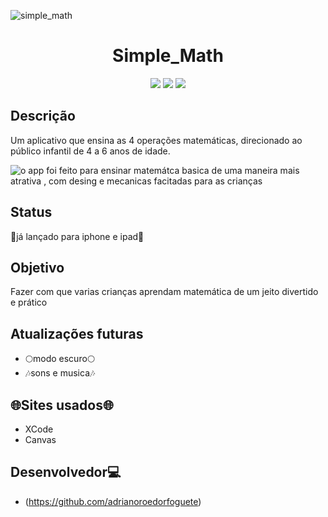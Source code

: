 ![simple_math](https://user-images.githubusercontent.com/110940593/205040173-f83d0994-a56e-458a-8da1-c787f3b236f8.png)

<h1 align="center"> Simple_Math </h1>
<p align="center">
<img src="https://img.shields.io/badge/Code-Swift-red"/>
<img src="https://img.shields.io/badge/CodingClub-blue"/>
<img src="https://img.shields.io/badge/ICBEU-green"/>
</p>

## Descrição
Um aplicativo que ensina as 4 operações matemáticas, direcionado ao público infantil de 4 a 6 anos de idade.

![o app foi feito para ensinar matemátca basica de uma maneira mais atrativa , com desing e mecanicas facitadas para as crianças](https://user-images.githubusercontent.com/110940593/205041160-ac2d601d-4f96-4e59-85bd-791e3184b0e7.png)

## Status
:triangular_flag_on_post:já lançado para iphone e ipad:triangular_flag_on_post:

## Objetivo
Fazer com que varias crianças aprendam matemática de um jeito divertido e prático

## Atualizações futuras
- :full_moon:modo escuro:full_moon:
- :notes:sons e musica:notes:

## :globe_with_meridians:Sites usados:globe_with_meridians:
- XCode
- Canvas

## Desenvolvedor:computer:
- (https://github.com/adrianoroedorfoguete)

